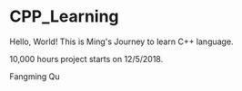 # CPP_Learning

Hello, World!
This is Ming's Journey to learn C++ language.

10,000 hours project starts on 12/5/2018.

Fangming Qu
